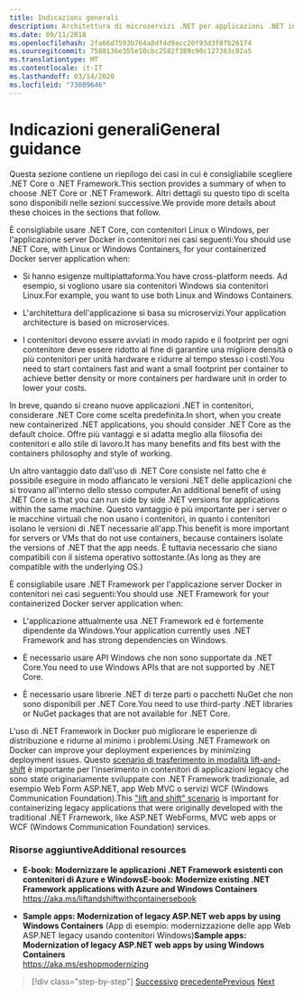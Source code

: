 ```yaml
---
title: Indicazioni generali
description: Architettura di microservizi .NET per applicazioni .NET in contenitori | Indicazioni generali
ms.date: 09/11/2018
ms.openlocfilehash: 2fa66d7593b764a8df4d9acc20f93d3f8fb26174
ms.sourcegitcommit: 7588136e355e10cbc2582f389c90c127363c02a5
ms.translationtype: MT
ms.contentlocale: it-IT
ms.lasthandoff: 03/14/2020
ms.locfileid: "73089646"
---
```

# <a name="general-guidance"></a><span data-ttu-id="0f71b-103">Indicazioni generali</span><span class="sxs-lookup"><span data-stu-id="0f71b-103">General guidance</span></span>

<span data-ttu-id="0f71b-104">Questa sezione contiene un riepilogo dei casi in cui è consigliabile scegliere .NET Core o .NET Framework.</span><span class="sxs-lookup"><span data-stu-id="0f71b-104">This section provides a summary of when to choose .NET Core or .NET Framework.</span></span> <span data-ttu-id="0f71b-105">Altri dettagli su questo tipo di scelta sono disponibili nelle sezioni successive.</span><span class="sxs-lookup"><span data-stu-id="0f71b-105">We provide more details about these choices in the sections that follow.</span></span>

<span data-ttu-id="0f71b-106">È consigliabile usare .NET Core, con contenitori Linux o Windows, per l'applicazione server Docker in contenitori nei casi seguenti:</span><span class="sxs-lookup"><span data-stu-id="0f71b-106">You should use .NET Core, with Linux or Windows Containers, for your containerized Docker server application when:</span></span>

- <span data-ttu-id="0f71b-107">Si hanno esigenze multipiattaforma.</span><span class="sxs-lookup"><span data-stu-id="0f71b-107">You have cross-platform needs.</span></span> <span data-ttu-id="0f71b-108">Ad esempio, si vogliono usare sia contenitori Windows sia contenitori Linux.</span><span class="sxs-lookup"><span data-stu-id="0f71b-108">For example, you want to use both Linux and Windows Containers.</span></span>

- <span data-ttu-id="0f71b-109">L'architettura dell'applicazione si basa su microservizi.</span><span class="sxs-lookup"><span data-stu-id="0f71b-109">Your application architecture is based on microservices.</span></span>

- <span data-ttu-id="0f71b-110">I contenitori devono essere avviati in modo rapido e il footprint per ogni contenitore deve essere ridotto al fine di garantire una migliore densità o più contenitori per unità hardware e ridurre al tempo stesso i costi.</span><span class="sxs-lookup"><span data-stu-id="0f71b-110">You need to start containers fast and want a small footprint per container to achieve better density or more containers per hardware unit in order to lower your costs.</span></span>

<span data-ttu-id="0f71b-111">In breve, quando si creano nuove applicazioni .NET in contenitori, considerare .NET Core come scelta predefinita.</span><span class="sxs-lookup"><span data-stu-id="0f71b-111">In short, when you create new containerized .NET applications, you should consider .NET Core as the default choice.</span></span> <span data-ttu-id="0f71b-112">Offre più vantaggi e si adatta meglio alla filosofia dei contenitori e allo stile di lavoro.</span><span class="sxs-lookup"><span data-stu-id="0f71b-112">It has many benefits and fits best with the containers philosophy and style of working.</span></span>

<span data-ttu-id="0f71b-113">Un altro vantaggio dato dall'uso di .NET Core consiste nel fatto che è possibile eseguire in modo affiancato le versioni .NET delle applicazioni che si trovano all'interno dello stesso computer.</span><span class="sxs-lookup"><span data-stu-id="0f71b-113">An additional benefit of using .NET Core is that you can run side by side .NET versions for applications within the same machine.</span></span> <span data-ttu-id="0f71b-114">Questo vantaggio è più importante per i server o le macchine virtuali che non usano i contenitori, in quanto i contenitori isolano le versioni di .NET necessarie all'app.</span><span class="sxs-lookup"><span data-stu-id="0f71b-114">This benefit is more important for servers or VMs that do not use containers, because containers isolate the versions of .NET that the app needs.</span></span> <span data-ttu-id="0f71b-115">È tuttavia necessario che siano compatibili con il sistema operativo sottostante.</span><span class="sxs-lookup"><span data-stu-id="0f71b-115">(As long as they are compatible with the underlying OS.)</span></span>

<span data-ttu-id="0f71b-116">È consigliabile usare .NET Framework per l'applicazione server Docker in contenitori nei casi seguenti:</span><span class="sxs-lookup"><span data-stu-id="0f71b-116">You should use .NET Framework for your containerized Docker server application when:</span></span>

- <span data-ttu-id="0f71b-117">L'applicazione attualmente usa .NET Framework ed è fortemente dipendente da Windows.</span><span class="sxs-lookup"><span data-stu-id="0f71b-117">Your application currently uses .NET Framework and has strong dependencies on Windows.</span></span>

- <span data-ttu-id="0f71b-118">È necessario usare API Windows che non sono supportate da .NET Core.</span><span class="sxs-lookup"><span data-stu-id="0f71b-118">You need to use Windows APIs that are not supported by .NET Core.</span></span>

- <span data-ttu-id="0f71b-119">È necessario usare librerie .NET di terze parti o pacchetti NuGet che non sono disponibili per .NET Core.</span><span class="sxs-lookup"><span data-stu-id="0f71b-119">You need to use third-party .NET libraries or NuGet packages that are not available for .NET Core.</span></span>

<span data-ttu-id="0f71b-120">L'uso di .NET Framework in Docker può migliorare le esperienze di distribuzione e ridurne al minimo i problemi.</span><span class="sxs-lookup"><span data-stu-id="0f71b-120">Using .NET Framework on Docker can improve your deployment experiences by minimizing deployment issues.</span></span> <span data-ttu-id="0f71b-121">Questo [scenario di trasferimento in modalità lift-and-shift](https://aka.ms/liftandshiftwithcontainersebook) è importante per l'inserimento in contenitori di applicazioni legacy che sono state originariamente sviluppate con .NET Framework tradizionale, ad esempio Web Form ASP.NET, app Web MVC o servizi WCF (Windows Communication Foundation).</span><span class="sxs-lookup"><span data-stu-id="0f71b-121">This ["lift and shift" scenario](https://aka.ms/liftandshiftwithcontainersebook) is important for containerizing legacy applications that were originally developed with the traditional .NET Framework, like ASP.NET WebForms, MVC web apps or WCF (Windows Communication Foundation) services.</span></span>

### <a name="additional-resources"></a><span data-ttu-id="0f71b-122">Risorse aggiuntive</span><span class="sxs-lookup"><span data-stu-id="0f71b-122">Additional resources</span></span>

- <span data-ttu-id="0f71b-123">**E-book: Modernizzare le applicazioni .NET Framework esistenti con contenitori di Azure e Windows**</span><span class="sxs-lookup"><span data-stu-id="0f71b-123">**E-book: Modernize existing .NET Framework applications with Azure and Windows Containers**</span></span>  
    https://aka.ms/liftandshiftwithcontainersebook

- <span data-ttu-id="0f71b-124">**Sample apps: Modernization of legacy ASP.NET web apps by using Windows Containers** (App di esempio: modernizzazione delle app Web ASP.NET legacy usando contenitori Windows)</span><span class="sxs-lookup"><span data-stu-id="0f71b-124">**Sample apps: Modernization of legacy ASP.NET web apps by using Windows Containers**</span></span>  
    https://aka.ms/eshopmodernizing

>[!div class="step-by-step"]
><span data-ttu-id="0f71b-125">[Successivo](index.md)
>[precedente](net-core-container-scenarios.md)</span><span class="sxs-lookup"><span data-stu-id="0f71b-125">[Previous](index.md)
[Next](net-core-container-scenarios.md)</span></span>
